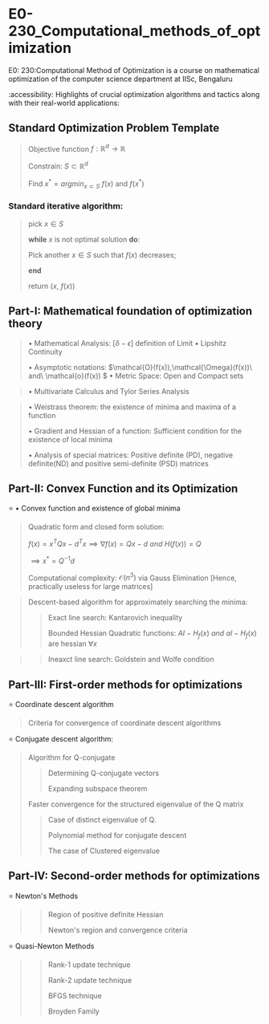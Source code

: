 # E0-230_Computational_methods_of_optimization
E0: 230:Computational Method of Optimization is a course on mathematical optimization of the computer science department at IISc, Bengaluru

:accessibility: Highlights of crucial optimization algorithms and tactics along with their real-world applications:

## Standard Optimization Problem Template
> Objective function $f:\mathbb{R}^d \to \mathbb{R}$
>
> Constrain: $S\subset \mathbb{R}^d$
>
> Find $x^{\ast}=argmin_{x\subset S}\ f(x)$
> and $f(x^{\ast})$

### Standard iterative algorithm:

> pick $x\in S$
>
> $\textbf{while}\ x$  is not optimal solution $\textbf{do}:$
> 
> Pick another $x\in S$ such that $f(x)$ decreases;
> 
> $\textbf{end}$
>
> return $(x,\ f(x))$

## Part-I: Mathematical foundation of optimization theory

> $\bullet$ Mathematical Analysis: $[\delta - \epsilon]$ definition of Limit
> $\bullet$ Lipshitz Continuity
> 
> $\bullet$ Asymptotic notations: $\mathcal{O}(f(x)),\mathcal{\Omega}(f(x))\ and\ \mathcal{o}(f(x)) $
> $\bullet$ Metric Space: Open and Compact sets

> $\bullet$ Multivariate Calculus and Tylor Series Analysis

> $\bullet$ Weistrass theorem: the existence of minima and maxima of a function
> 
> $\bullet$ Gradient and Hessian of a function: Sufficient condition for the existence of local minima
> 
> $\bullet$ Analysis of special matrices: Positive definite (PD), negative definite(ND) and positive semi-definite (PSD) matrices


## Part-II: Convex Function and its Optimization 

⭐ $\bullet$ Convex function and existence of global minima

> Quadratic form and closed form solution:
>
> $f(x)=x^TQx-d^Tx \implies \nabla f(x) = Qx-d\ and\ H(f(x))=Q$
>
> $\implies x^{\ast} = Q^{-1}d$
>
> Computational complexity: $\mathcal{O}(n^3)$ via Gauss Elimination [Hence, practically useless for large matrices]

> Descent-based algorithm for approximately searching the minima:
> 
> > Exact line search: Kantarovich inequality
> > 
> > Bounded Hessian Quadratic functions: $AI-H_f(x)\ and\ aI-H_f(x)$ are hessian $\forall x$

> > Ineaxct line search: Goldstein and Wolfe condition

## Part-III: First-order methods for optimizations
⭐ Coordinate descent algorithm
> Criteria for convergence of coordinate descent algorithms

⭐ Conjugate descent algorithm:

> Algorithm for Q-conjugate
>> Determining Q-conjugate vectors
>>
>> Expanding subspace theorem
>> 
> Faster convergence for the structured eigenvalue of the Q matrix
>>
>> Case of distinct eigenvalue of Q.
>>
>> Polynomial method for conjugate descent
>>
>> The case of Clustered eigenvalue
>>
## Part-IV: Second-order methods for optimizations
⭐ Newton's Methods
>> Region of positive definite Hessian
>>
>> Newton's region and convergence criteria
>
⭐ Quasi-Newton Methods
>> Rank-1 update technique
>>
>> Rank-2 update technique
>>
>> BFGS technique
>>
>> Broyden Family 

